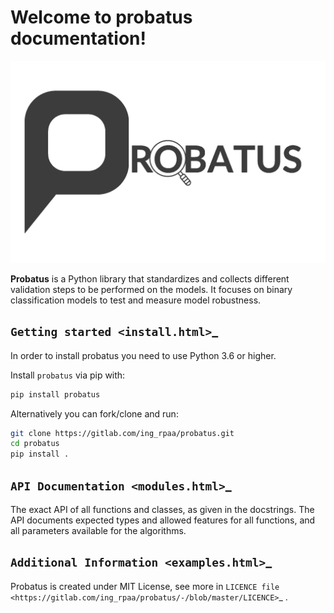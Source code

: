 # Welcome to probatus documentation!

![](img/logo_large.png)

**Probatus** is a Python library that standardizes and collects different validation steps to be performed on the models. It focuses on binary classification models to test and measure model robustness.

`Getting started <install.html>`_
---------------------------------

In order to install probatus you need to use Python 3.6 or higher.

Install `probatus` via pip with:

```bash
pip install probatus
```

Alternatively you can fork/clone and run:

```bash
git clone https://gitlab.com/ing_rpaa/probatus.git
cd probatus
pip install .
```

`API Documentation <modules.html>`_
-------------------------------

The exact API of all functions and classes, as given in the
docstrings. The API documents expected types and allowed features for
all functions, and all parameters available for the algorithms.


`Additional Information <examples.html>`_
--------------------------------------

Probatus is created under MIT License, see more in `LICENCE file <https://gitlab.com/ing_rpaa/probatus/-/blob/master/LICENCE>`_ .



